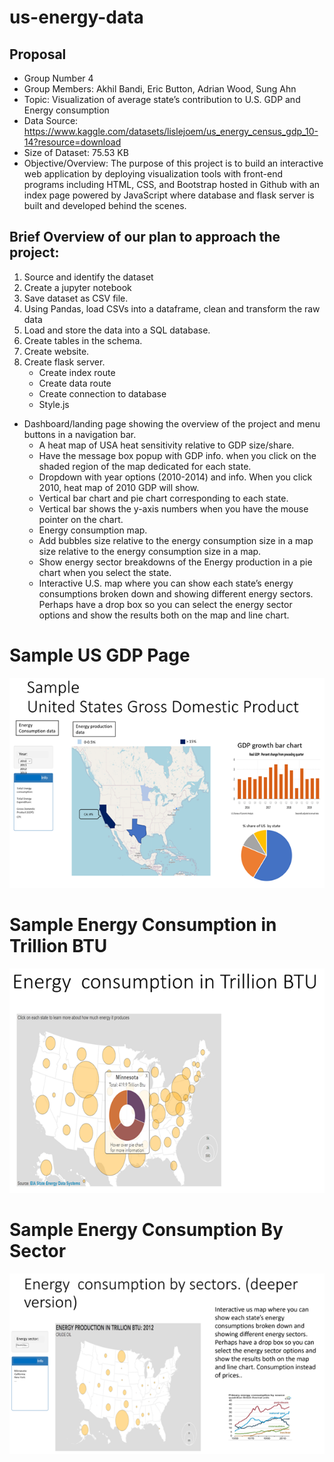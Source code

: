 # us-energy-data
## Proposal

- Group Number 4
- Group Members: Akhil Bandi, Eric Button, Adrian Wood, Sung Ahn
- Topic: Visualization of average state’s contribution to U.S. GDP and Energy consumption
- Data Source: https://www.kaggle.com/datasets/lislejoem/us_energy_census_gdp_10-14?resource=download 
- Size of Dataset: 75.53 KB
- Objective/Overview: The purpose of this project is to build an interactive web application by deploying visualization tools with front-end programs including HTML, CSS, and Bootstrap hosted in Github with an index page powered by JavaScript where database and flask server is built and developed behind the scenes. 
## Brief Overview of our plan to approach the project:
1.	Source and identify the dataset
2.	Create a jupyter notebook
3.	Save dataset as CSV file.
4.	Using Pandas, load CSVs into a dataframe, clean and transform the raw data
5.	Load and store the data into a SQL database.
6.	Create tables in the schema.
7.	Create website.
8.	Create flask server.
    - Create index route
    - Create data route
    - Create connection to database
    - Style.js
- Dashboard/landing page showing the overview of the project and menu buttons in a navigation bar. 
    - A heat map of USA heat sensitivity relative to GDP size/share.
    - Have the message box popup with GDP info. when you click on the shaded region of the map dedicated for each state. 
    - Dropdown with year options (2010-2014) and info. When you click 2010, heat map of 2010 GDP will show.
    - Vertical bar chart and pie chart corresponding to each state.
    - Vertical bar shows the y-axis numbers when you have the mouse pointer on the chart.
    - Energy consumption map. 
    - Add bubbles size relative to the energy consumption size in a map size relative to the energy consumption size in a map.
    - Show energy sector breakdowns of the Energy production in a pie chart when you select the state.
    - Interactive U.S. map where you can show each state’s energy consumptions broken down and showing different energy sectors. Perhaps have a drop box so you can select the energy sector options and show the results both on the map and line chart.

# Sample US GDP Page

![](Images/GDP.png)

# Sample Energy Consumption in Trillion BTU

![](Images/energyconsumption.png)

# Sample Energy Consumption By Sector

![](Images/bysector.png)




